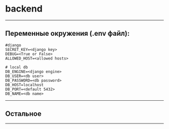 # backend

---
## Переменные окружения (.env файл):
```env
#django
SECRET_KEY=<django key>
DEBUG=<True or False>
ALLOWED_HOST=<allowed hosts>

# local db
DB_ENGINE=<django engine>
DB_USER=<db user>
DB_PASSWORD=<db password>
DB_HOST=localhost
DB_PORT=<default 5432>
DB_NAME=<db name>
```
---

## Остальное

---
